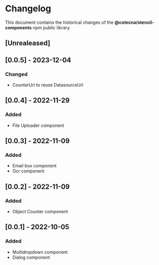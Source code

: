 # Changelog
This document contains the historical changes of the **@cotecna/stencil-components** npm public library.


## [Unrealeased]

## [0.0.5] - 2023-12-04
### Changed
- CounterUrl to reuse DatasourceUrl

## [0.0.4] - 2022-11-29
### Added
- File Uploader component

## [0.0.3] - 2022-11-09
### Added
- Email box component
- Ocr component

## [0.0.2] - 2022-11-09
### Added
- Object Counter component

## [0.0.1] - 2022-10-05
### Added
- Multidropdown component
- Dialog component